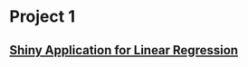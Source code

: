 # Project 1

## [Shiny Application for Linear Regression](https://comora.shinyapps.io/LinearReg/?_ga=2.255970251.1329687789.1682367085-379141333.1679908674)
